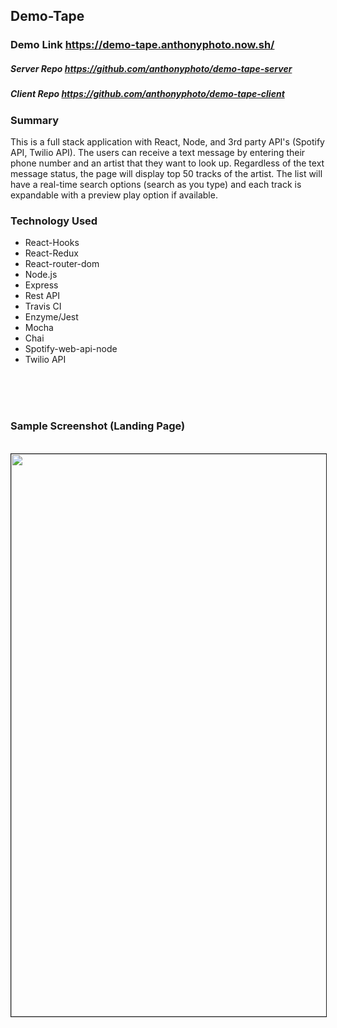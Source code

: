 ## Demo-Tape

### Demo Link https://demo-tape.anthonyphoto.now.sh/ 


##### Server Repo https://github.com/anthonyphoto/demo-tape-server
##### Client Repo https://github.com/anthonyphoto/demo-tape-client

### Summary

This is a full stack application with <span class='em'>React</span>, <span class='em'>Node</span>, and 3rd party API's (<span class='em'>Spotify API</span>, <span class='em'>Twilio API</span>).  The users can receive a text message by entering their phone number and an artist that they want to look up.
Regardless of the text message status, the page will display top 50 tracks of the artist. The list will have a real-time search options (search as you type) and each track is expandable with a preview play option if available.


### Technology Used
* React-Hooks 
* React-Redux 
* React-router-dom 
* Node.js 
* Express 
* Rest API
* Travis CI
* Enzyme/Jest
* Mocha
* Chai
* Spotify-web-api-node
* Twilio API


</br></br></br>

### Sample Screenshot (Landing Page)
</br><img width=900 border=1 src='https://anthonyphoto.github.io/img/demo-tape.jpg'>
</br></br></br>

